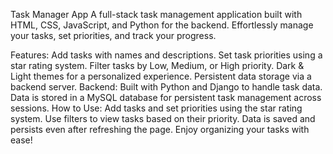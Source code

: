 Task Manager App
A full-stack task management application built with HTML, CSS, JavaScript, and Python for the backend. Effortlessly manage your tasks, set priorities, and track your progress.

Features:
Add tasks with names and descriptions.
Set task priorities using a star rating system.
Filter tasks by Low, Medium, or High priority.
Dark & Light themes for a personalized experience.
Persistent data storage via a backend server.
Backend:
Built with Python and Django to handle task data.
Data is stored in a MySQL database for persistent task management across sessions.
How to Use:
Add tasks and set priorities using the star rating system.
Use filters to view tasks based on their priority.
Data is saved and persists even after refreshing the page.
Enjoy organizing your tasks with ease!
